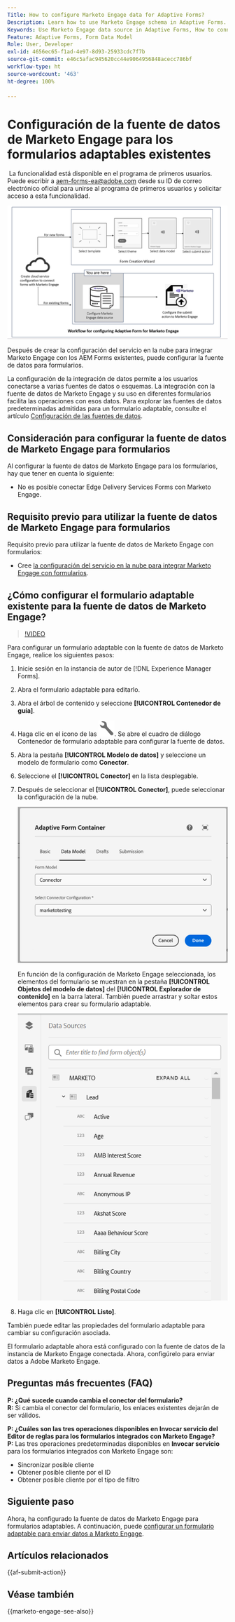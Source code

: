 ```yaml
---
Title: How to configure Marketo Engage data for Adaptive Forms?
Description: Learn how to use Marketo Engage schema in Adaptive Forms.
Keywords: Use Marketo Engage data source in Adaptive Forms, How to connect a Marketo instance data source with form? , Connect a form to Marketo.
Feature: Adaptive Forms, Form Data Model
Role: User, Developer
exl-id: 4656ec65-f1ad-4e97-8d93-25933cdc7f7b
source-git-commit: e46c5afac945620cc44e9064956848acecc786bf
workflow-type: ht
source-wordcount: '463'
ht-degree: 100%

---
```


# Configuración de la fuente de datos de Marketo Engage para los formularios adaptables existentes

<span class="preview"> La funcionalidad está disponible en el programa de primeros usuarios. Puede escribir a aem-forms-ea@adobe.com desde su ID de correo electrónico oficial para unirse al programa de primeros usuarios y solicitar acceso a esta funcionalidad. </span>

![Flujo de trabajo](/help/forms/assets/workflow-marketo-2.png)

Después de crear la configuración del servicio en la nube para integrar Marketo Engage con los AEM Forms existentes, puede configurar la fuente de datos para formularios.

La configuración de la integración de datos permite a los usuarios conectarse a varias fuentes de datos o esquemas. La integración con la fuente de datos de Marketo Engage y su uso en diferentes formularios facilita las operaciones con esos datos. Para explorar las fuentes de datos predeterminadas admitidas para un formulario adaptable, consulte el artículo [Configuración de las fuentes de datos](/help/forms/configure-data-sources.md).

## Consideración para configurar la fuente de datos de Marketo Engage para formularios

Al configurar la fuente de datos de Marketo Engage para los formularios, hay que tener en cuenta lo siguiente:

* No es posible conectar Edge Delivery Services Forms con Marketo Engage.

## Requisito previo para utilizar la fuente de datos de Marketo Engage para formularios

Requisito previo para utilizar la fuente de datos de Marketo Engage con formularios:

* Cree [la configuración del servicio en la nube para integrar Marketo Engage con formularios](/help/forms/integrate-form-to-marketo-engage.md).

## ¿Cómo configurar el formulario adaptable existente para la fuente de datos de Marketo Engage?

>[!VIDEO](https://video.tv.adobe.com/v/3442871/marketo-aem-forms-aem-marketo-engage)

Para configurar un formulario adaptable con la fuente de datos de Marketo Engage, realice los siguientes pasos:
1. Inicie sesión en la instancia de autor de [!DNL Experience Manager Forms].

2. Abra el formulario adaptable para editarlo.
3. Abra el árbol de contenido y seleccione **[!UICONTROL Contenedor de guía]**.
4. Haga clic en el icono de las ![Propiedades del contenedor del formulario adaptable](/help/forms/assets/configure-icon.svg). Se abre el cuadro de diálogo Contenedor de formulario adaptable para configurar la fuente de datos.
5. Abra la pestaña **[!UICONTROL Modelo de datos]** y seleccione un modelo de formulario como **Conector**.
6. Seleccione el **[!UICONTROL Conector]** en la lista desplegable.

7. Después de seleccionar el **[!UICONTROL Conector]**, puede seleccionar la configuración de la nube.

   ![Seleccionar conector de Marketo](/help/forms/assets/select-marketo-connector.png)

   En función de la configuración de Marketo Engage seleccionada, los elementos del formulario se muestran en la pestaña **[!UICONTROL Objetos del modelo de datos]** del **[!UICONTROL Explorador de contenido]** en la barra lateral. También puede arrastrar y soltar estos elementos para crear su formulario adaptable.

   ![Fuente de datos de Marketo](/help/forms/assets/marketo-engage-data-source.png)

8. Haga clic en **[!UICONTROL Listo]**.

También puede editar las propiedades del formulario adaptable para cambiar su configuración asociada.

El formulario adaptable ahora está configurado con la fuente de datos de la instancia de Marketo Engage conectada. Ahora, configúrelo para enviar datos a Adobe Marketo Engage.

## Preguntas más frecuentes (FAQ)

**P: ¿Qué sucede cuando cambia el conector del formulario?**\
**R:** Si cambia el conector del formulario, los enlaces existentes dejarán de ser válidos.

**P: ¿Cuáles son las tres operaciones disponibles en Invocar servicio del Editor de reglas para los formularios integrados con Marketo Engage?**\
**P:** Las tres operaciones predeterminadas disponibles en **Invocar servicio** para los formularios integrados con Marketo Engage son:
* Sincronizar posible cliente
* Obtener posible cliente por el ID
* Obtener posible cliente por el tipo de filtro

## Siguiente paso

Ahora, ha configurado la fuente de datos de Marketo Engage para formularios adaptables. A continuación, puede [configurar un formulario adaptable para enviar datos a Marketo Engage](/help/forms/submit-adaptive-form-to-marketo-engage.md).

## Artículos relacionados

{{af-submit-action}}

## Véase también

{{marketo-engage-see-also}}
